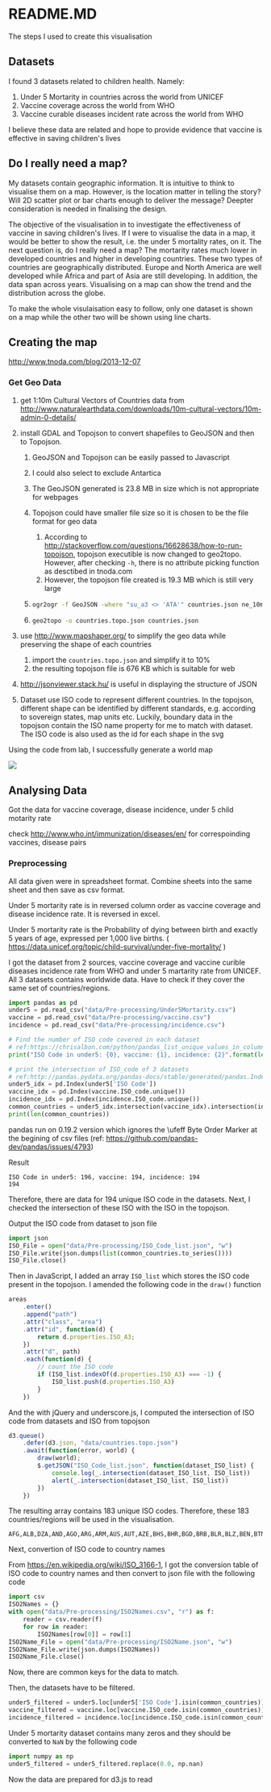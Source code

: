 # README.MD

The steps I used to create this visualisation

## Datasets

I found 3 datasets related to children health. Namely:

1. Under 5 Mortarity in countries across the world from UNICEF
2. Vaccine coverage across the world from WHO
3. Vaccine curable diseases incident rate across the world from WHO

I believe these data are related and hope to provide evidence that vaccine is effective in saving children's lives

## Do I really need a map?

My datasets contain geographic information. It is intuitive to think to visualise them on a map. However, is the location matter in telling the story? Will 2D scatter plot or bar charts enough to deliver the message? Deepter consideration is needed in finalising the design. 

The objective of the visualisation in to investigate the effectiveness of vaccine in saving children's lives. If I were to visualise the data in a map, it would be better to show the result, i.e. the under 5 mortality rates, on it. The next question is, do I really need a map? The mortarity rates much lower in developed countries and higher in developing countries. These two types of countries are geographically distributed. Europe and North America are well developed while Africa and part of Asia are still developing. In addition, the data span across years. Visualising on a map can show the trend and the distribution across the globe.

To make the whole visulaisation easy to follow, only one dataset is shown on a map while the other two will be shown using line charts.

## Creating the map

http://www.tnoda.com/blog/2013-12-07

### Get Geo Data

1. get 1:10m Cultural Vectors of Countries data from http://www.naturalearthdata.com/downloads/10m-cultural-vectors/10m-admin-0-details/

2. install GDAL and Topojson to convert shapefiles to GeoJSON and then to Topojson.
   1. GeoJSON and Topojson can be easily passed to Javascript

   2. I could also select to exclude Antartica

   3. The GeoJSON generated is 23.8 MB in size which is not appropriate for webpages

   4. Topojson could have smaller file size so it is chosen to be the file format for geo data

      1. According to http://stackoverflow.com/questions/16628638/how-to-run-topojson, topojson executible is now changed to geo2topo. However, after checking `-h`, there is no attribute picking function as desctibed in tnoda.com
      2. However, the topojson file created is 19.3 MB which is still very large

   5. ```bash
      ogr2ogr -f GeoJSON -where "su_a3 <> 'ATA'" countries.json ne_10m_admin_0_map_units.shp
      ```

   6. ```bash
      geo2topo -o countries.topo.json countries.json
      ```

3. use http://www.mapshaper.org/ to simplify the geo data while preserving the shape of each countries

   1. import the `countries.topo.json` and simplify it to 10%
   2. the resulting topojson file is 676 KB which is suitable for web

4. http://jsonviewer.stack.hu/ is useful in displaying the structure of JSON 

5. Dataset use ISO code to represent different countries. In the topojson, different shape can be identified by different standards, e.g. according to sovereign states, map units etc. Luckily, boundary data in the topojson contain the ISO name property for me to match with dataset. The ISO code is also used as the id for each shape in the svg

Using the code from lab, I successfully generate a world map

![](http://ww3.sinaimg.cn/large/006tNbRwgy1felxotz5vij312s0feq5y.jpg)

## Analysing Data

Got the data for vaccine coverage, disease incidence, under 5 child motarity rate

check http://www.who.int/immunization/diseases/en/ for correspoinding vaccines, disease pairs

### Preprocessing

All data given were in spreadsheet format. Combine sheets into the same sheet and then save as csv format.

Under 5 mortarity rate is in reversed column order as vaccine coverage and disease incidence rate. It is reversed in excel.

Under 5 mortarity rate is the Probability of dying between birth and exactly 5 years of age, expressed per 1,000 live births. ( https://data.unicef.org/topic/child-survival/under-five-mortality/ )

I got the dataset from 2 sources, vaccine coverage and vaccine curible diseases incidence rate from WHO and under 5 martarity rate from UNICEF. All 3 datasets contains worldwide data. Have to check if they cover the same set of countries/regions.

```python
import pandas as pd
under5 = pd.read_csv("data/Pre-processing/Under5Mortarity.csv")
vaccine = pd.read_csv("data/Pre-processing/vaccine.csv")
incidence = pd.read_csv("data/Pre-processing/incidence.csv")

# Find the number of ISO code covered in each dataset
# ref:https://chrisalbon.com/python/pandas_list_unique_values_in_column.html
print("ISO Code in under5: {0}, vaccine: {1}, incidence: {2}".format(len(under5['ISO Code'].unique()), len(vaccine.ISO_code.unique()), len(incidence.ISO_code.unique())))

# print the intersection of ISO_code of 3 datasets
# ref:http://pandas.pydata.org/pandas-docs/stable/generated/pandas.Index.intersection.html
under5_idx = pd.Index(under5['ISO Code'])
vaccine_idx = pd.Index(vaccine.ISO_code.unique())
incidence_idx = pd.Index(incidence.ISO_code.unique())
common_countries = under5_idx.intersection(vaccine_idx).intersection(incidence_idx)
print(len(common_countries))
```

pandas run on 0.19.2 version which ignores the \ufeff Byte Order Marker at the begining of csv files (ref: https://github.com/pandas-dev/pandas/issues/4793)

Result

```
ISO Code in under5: 196, vaccine: 194, incidence: 194
194
```

Therefore, there are data for 194 unique ISO code in the datasets. Next, I checked the intersection of these ISO with the ISO in the topojson.

Output the ISO code from dataset to json file

``` python
import json
ISO_File = open("data/Pre-processing/ISO_Code_list.json", "w")
ISO_File.write(json.dumps(list(common_countries.to_series())))
ISO_File.close()
```

Then in JavaScript, I added an array `ISO_list` which stores the ISO code present in the topojson. I amended the following code in the `draw()` function

```Javascript
areas
	.enter()
    .append("path")
    .attr("class", "area")
    .attr("id", function(d) {
        return d.properties.ISO_A3;
    })
    .attr("d", path)
    .each(function(d) {
        // count the ISO code
        if (ISO_list.indexOf(d.properties.ISO_A3) === -1) {
            ISO_list.push(d.properties.ISO_A3)
        }
    })
```

And the with jQuery and underscore.js, I computed the intersection of ISO code from datasets and ISO from topojson

```javascript
d3.queue()
    .defer(d3.json, "data/countries.topo.json")
    .await(function(error, world) {
        draw(world);
        $.getJSON("ISO_Code_list.json", function(dataset_ISO_list) {
            console.log(_.intersection(dataset_ISO_list, ISO_list))
            alert(_.intersection(dataset_ISO_list, ISO_list))
        })
    })
```

The resulting array contains 183 unique ISO codes. Therefore, these 183 countries/regions will be used in the visualisation.

```
AFG,ALB,DZA,AND,AGO,ARG,ARM,AUS,AUT,AZE,BHS,BHR,BGD,BRB,BLR,BLZ,BEN,BTN,BOL,BWA,BRA,BRN,BGR,BFA,BDI,CPV,KHM,CMR,CAN,CAF,TCD,CHL,CHN,COL,COM,COG,COK,CRI,CIV,HRV,CUB,CYP,CZE,PRK,COD,DNK,DJI,DMA,DOM,ECU,EGY,SLV,GNQ,ERI,EST,ETH,FJI,FIN,FRA,GAB,GMB,DEU,GHA,GRC,GRD,GTM,GIN,GNB,GUY,HTI,HND,HUN,ISL,IND,IDN,IRN,IRL,ISR,ITA,JAM,JPN,JOR,KAZ,KEN,KIR,KWT,KGZ,LAO,LVA,LBN,LSO,LBR,LBY,LTU,LUX,MDG,MWI,MYS,MDV,MLI,MLT,MHL,MRT,MUS,MEX,FSM,MCO,MNG,MNE,MAR,MOZ,MMR,NAM,NRU,NPL,NZL,NIC,NER,NGA,NIU,NOR,OMN,PAK,PLW,PAN,PRY,PER,PHL,POL,QAT,KOR,MDA,ROU,RUS,RWA,KNA,LCA,VCT,WSM,SMR,STP,SAU,SEN,SYC,SLE,SGP,SVK,SVN,SLB,ZAF,SSD,ESP,LKA,SDN,SUR,SWZ,SWE,CHE,SYR,TJK,THA,MKD,TLS,TGO,TON,TTO,TUN,TUR,TKM,TUV,UGA,UKR,ARE,TZA,USA,URY,UZB,VUT,VEN,VNM,YEM,ZMB,ZWE
```

Next, convertion of ISO code to country names

From https://en.wikipedia.org/wiki/ISO_3166-1, I got the conversion table of ISO code to country names and then convert to json file with the following code

```python
import csv
ISO2Names = {}
with open("data/Pre-processing/ISO2Names.csv", "r") as f:
    reader = csv.reader(f)
    for row in reader:
        ISO2Names[row[0]] = row[1]
ISO2Name_File = open("data/Pre-processing/ISO2Name.json", "w")
ISO2Name_File.write(json.dumps(ISO2Names))
ISO2Name_File.close()
```

Now, there are common keys for the data to match. 

Then, the datasets have to be filtered.

```python
under5_filtered = under5.loc[under5['ISO Code'].isin(common_countries)]
vaccine_filtered = vaccine.loc[vaccine.ISO_code.isin(common_countries)]
incidence_filtered = incidence.loc[incidence.ISO_code.isin(common_countries)]
```

Under 5 mortarity dataset contains many zeros and they should be converted to `NaN` by the following code

```python
import numpy as np
under5_filtered = under5_filtered.replace(0.0, np.nan)
```

Now the data are prepared for d3.js to read



